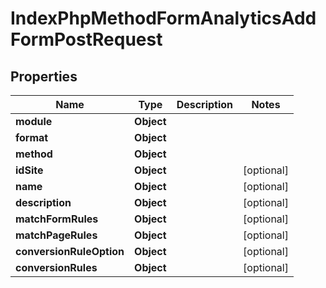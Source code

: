 

# IndexPhpMethodFormAnalyticsAddFormPostRequest


## Properties

| Name | Type | Description | Notes |
|------------ | ------------- | ------------- | -------------|
|**module** | **Object** |  |  |
|**format** | **Object** |  |  |
|**method** | **Object** |  |  |
|**idSite** | **Object** |  |  [optional] |
|**name** | **Object** |  |  [optional] |
|**description** | **Object** |  |  [optional] |
|**matchFormRules** | **Object** |  |  [optional] |
|**matchPageRules** | **Object** |  |  [optional] |
|**conversionRuleOption** | **Object** |  |  [optional] |
|**conversionRules** | **Object** |  |  [optional] |



